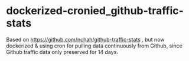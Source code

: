 # dockerized-cronied_github-traffic-stats
Based on https://github.com/nchah/github-traffic-stats , but now dockerized &amp; using cron for pulling data continuously from Github, since Github traffic data only preserved for 14 days.
